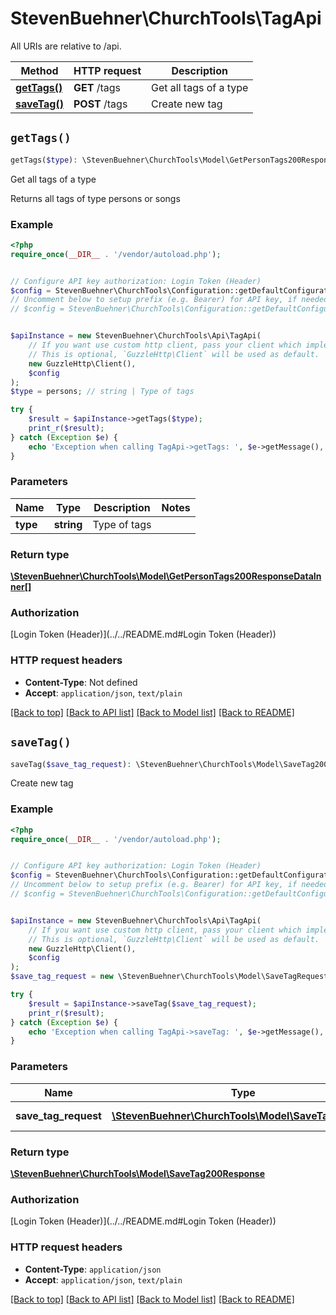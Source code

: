 # StevenBuehner\ChurchTools\TagApi

All URIs are relative to /api.

Method | HTTP request | Description
------------- | ------------- | -------------
[**getTags()**](TagApi.md#getTags) | **GET** /tags | Get all tags of a type
[**saveTag()**](TagApi.md#saveTag) | **POST** /tags | Create new tag


## `getTags()`

```php
getTags($type): \StevenBuehner\ChurchTools\Model\GetPersonTags200ResponseDataInner[]
```

Get all tags of a type

Returns all tags of type persons or songs

### Example

```php
<?php
require_once(__DIR__ . '/vendor/autoload.php');


// Configure API key authorization: Login Token (Header)
$config = StevenBuehner\ChurchTools\Configuration::getDefaultConfiguration()->setApiKey('Authorization', 'YOUR_API_KEY');
// Uncomment below to setup prefix (e.g. Bearer) for API key, if needed
// $config = StevenBuehner\ChurchTools\Configuration::getDefaultConfiguration()->setApiKeyPrefix('Authorization', 'Bearer');


$apiInstance = new StevenBuehner\ChurchTools\Api\TagApi(
    // If you want use custom http client, pass your client which implements `GuzzleHttp\ClientInterface`.
    // This is optional, `GuzzleHttp\Client` will be used as default.
    new GuzzleHttp\Client(),
    $config
);
$type = persons; // string | Type of tags

try {
    $result = $apiInstance->getTags($type);
    print_r($result);
} catch (Exception $e) {
    echo 'Exception when calling TagApi->getTags: ', $e->getMessage(), PHP_EOL;
}
```

### Parameters

Name | Type | Description  | Notes
------------- | ------------- | ------------- | -------------
 **type** | **string**| Type of tags |

### Return type

[**\StevenBuehner\ChurchTools\Model\GetPersonTags200ResponseDataInner[]**](../Model/GetPersonTags200ResponseDataInner.md)

### Authorization

[Login Token (Header)](../../README.md#Login Token (Header))

### HTTP request headers

- **Content-Type**: Not defined
- **Accept**: `application/json`, `text/plain`

[[Back to top]](#) [[Back to API list]](../../README.md#endpoints)
[[Back to Model list]](../../README.md#models)
[[Back to README]](../../README.md)

## `saveTag()`

```php
saveTag($save_tag_request): \StevenBuehner\ChurchTools\Model\SaveTag200Response
```

Create new tag

### Example

```php
<?php
require_once(__DIR__ . '/vendor/autoload.php');


// Configure API key authorization: Login Token (Header)
$config = StevenBuehner\ChurchTools\Configuration::getDefaultConfiguration()->setApiKey('Authorization', 'YOUR_API_KEY');
// Uncomment below to setup prefix (e.g. Bearer) for API key, if needed
// $config = StevenBuehner\ChurchTools\Configuration::getDefaultConfiguration()->setApiKeyPrefix('Authorization', 'Bearer');


$apiInstance = new StevenBuehner\ChurchTools\Api\TagApi(
    // If you want use custom http client, pass your client which implements `GuzzleHttp\ClientInterface`.
    // This is optional, `GuzzleHttp\Client` will be used as default.
    new GuzzleHttp\Client(),
    $config
);
$save_tag_request = new \StevenBuehner\ChurchTools\Model\SaveTagRequest(); // \StevenBuehner\ChurchTools\Model\SaveTagRequest | Tax rate data

try {
    $result = $apiInstance->saveTag($save_tag_request);
    print_r($result);
} catch (Exception $e) {
    echo 'Exception when calling TagApi->saveTag: ', $e->getMessage(), PHP_EOL;
}
```

### Parameters

Name | Type | Description  | Notes
------------- | ------------- | ------------- | -------------
 **save_tag_request** | [**\StevenBuehner\ChurchTools\Model\SaveTagRequest**](../Model/SaveTagRequest.md)| Tax rate data |

### Return type

[**\StevenBuehner\ChurchTools\Model\SaveTag200Response**](../Model/SaveTag200Response.md)

### Authorization

[Login Token (Header)](../../README.md#Login Token (Header))

### HTTP request headers

- **Content-Type**: `application/json`
- **Accept**: `application/json`, `text/plain`

[[Back to top]](#) [[Back to API list]](../../README.md#endpoints)
[[Back to Model list]](../../README.md#models)
[[Back to README]](../../README.md)

